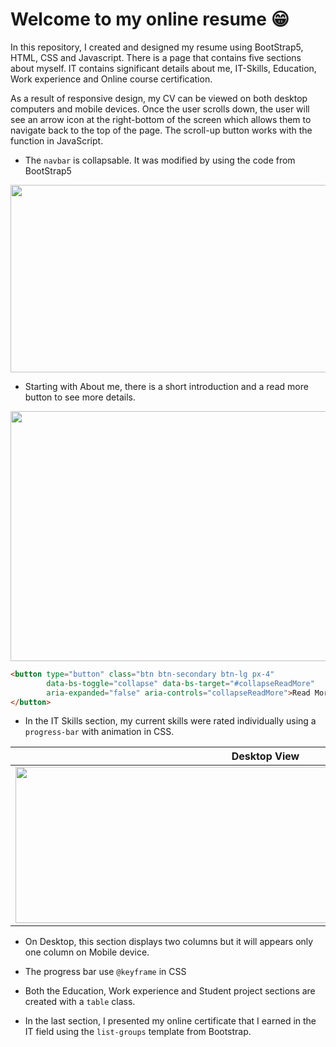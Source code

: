 # Welcome to my online resume 😁

In this repository, I created and designed my resume using BootStrap5, HTML, CSS and Javascript. There is a page that contains five sections about myself. IT contains significant details about me, IT-Skills, Education, Work experience and Online course certification. 

As a result of responsive design, my CV can be viewed on both desktop computers and mobile devices. Once the user scrolls down, the user will see an arrow icon at the right-bottom of the screen which allows them to navigate back to the top of the page. The scroll-up button works with the function in JavaScript.

- The `navbar` is collapsable. It was modified by using the code from BootStrap5 
<img src="https://user-images.githubusercontent.com/72558791/216346640-5ec82e53-a2b1-404d-a655-a1b520d8aae4.png" width="550" height="300">


- Starting with About me, there is a short introduction and a read more button to see more details.
<img src="https://user-images.githubusercontent.com/72558791/216346720-6e1f1daa-1eae-4bd8-9b16-3aaab38512fc.png" width="550" height="400">

 ```HTML
 <button type="button" class="btn btn-secondary btn-lg px-4" 
         data-bs-toggle="collapse" data-bs-target="#collapseReadMore" 
         aria-expanded="false" aria-controls="collapseReadMore">Read More
</button>
```
- In the IT Skills section, my current skills were rated individually using a `progress-bar` with animation in CSS. 

| Desktop View  | Mobile View |
| ------------- | ------------- |
|<img src="https://user-images.githubusercontent.com/72558791/216348570-26472045-374c-42b6-a9dd-cb0ffbf38780.png" width="800" height="250" >  | <img src="https://user-images.githubusercontent.com/72558791/216346839-1c728b0a-e9e7-419d-b358-a46f0f7b4530.png" width="200" height="250">  |

  - On Desktop, this section displays two columns but it will appears only one column on Mobile device.
  - The progress bar use ` @keyframe ` in CSS

- Both the Education, Work experience and Student project sections are created with a `table` class.

- In the last section, I presented my online certificate that I earned in the IT field using the `list-groups` template from Bootstrap.

